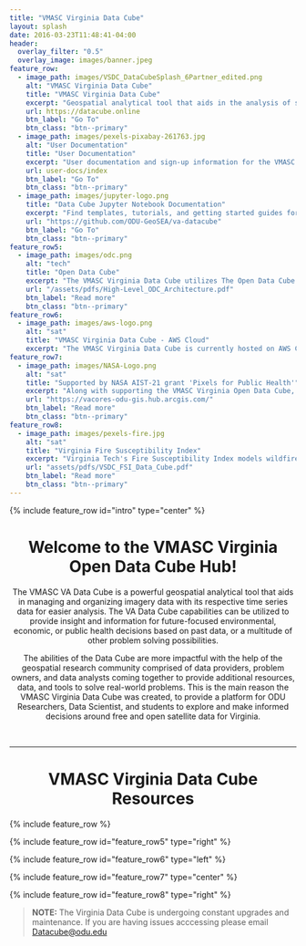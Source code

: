 ```yaml
---
title: "VMASC Virginia Data Cube"
layout: splash
date: 2016-03-23T11:48:41-04:00
header:
  overlay_filter: "0.5"
  overlay_image: images/banner.jpeg
feature_row:
  - image_path: images/VSDC_DataCubeSplash_6Partner_edited.png 
    alt: "VMASC Virginia Data Cube"
    title: "VMASC Virginia Data Cube"
    excerpt: "Geospatial analytical tool that aids in the analysis of smallsat and satellite imagery."
    url: https://datacube.online
    btn_label: "Go To"
    btn_class: "btn--primary"
  - image_path: images/pexels-pixabay-261763.jpg
    alt: "User Documentation"
    title: "User Documentation"
    excerpt: "User documentation and sign-up information for the VMASC Virginia Data Cube."
    url: user-docs/index
    btn_label: "Go To"
    btn_class: "btn--primary"
  - image_path: images/jupyter-logo.png
    title: "Data Cube Jupyter Notebook Documentation"
    excerpt: "Find templates, tutorials, and getting started guides for jupyter notebooks within the Data Cube."
    url: "https://github.com/ODU-GeoSEA/va-datacube"
    btn_label: "Go To"
    btn_class: "btn--primary"
feature_row5:
  - image_path: images/odc.png
    alt: "tech"
    title: "Open Data Cube"
    excerpt: "The VMASC Virginia Data Cube utilizes The Open Data Cube (ODC) which is an Open Source Geospatial Data Management and Analysis Software that helps users harness the power of Satellite data. "
    url: "/assets/pdfs/High-Level_ODC_Architecture.pdf"
    btn_label: "Read more"
    btn_class: "btn--primary"
feature_row6:
  - image_path: images/aws-logo.png
    alt: "sat"
    title: "VMASC Virginia Data Cube - AWS Cloud"
    excerpt: "The VMASC Virginia Data Cube is currently hosted on AWS Cloud and has the ability to quickly scale up/down based on project requirements."
feature_row7:
  - image_path: images/NASA-Logo.png
    alt: "sat"
    title: "Supported by NASA AIST-21 grant 'Pixels for Public Health'"
    excerpt: "Along with supporting the VMASC Virginia Open Data Cube, the 'Pixels for Public Health' grant is developng digital twin technologies for building healthy, resilient, and equitable communities. You can find more about the initiative and the Virginia Coastal Resilience Hub at the link below."
    url: "https://vacores-odu-gis.hub.arcgis.com/"
    btn_label: "Read more"
    btn_class: "btn--primary"
feature_row8:
  - image_path: images/pexels-fire.jpg
    alt: "sat"
    title: "Virginia Fire Susceptibility Index"
    excerpt: "Virginia Tech's Fire Susceptibility Index models wildfire risks with geospatial data using the power of the Virginia Open Data Cube."
    url: "assets/pdfs/VSDC_FSI_Data_Cube.pdf"
    btn_label: "Read more"
    btn_class: "btn--primary"
---
```


{% include feature_row id="intro" type="center" %}

<h1 style="text-align:center">Welcome to the VMASC Virginia Open Data Cube Hub!</h1>

  

<p style="text-align:center">
  The VMASC VA Data Cube is a powerful geospatial analytical tool that aids in managing and organizing imagery data with its respective time series data for easier analysis. The VA Data Cube capabilities can be utilized to provide insight and information for future-focused environmental, economic, or public health decisions based on past data, or a multitude of other problem solving possibilities. </p>

<p style="text-align:center">The abilities of the Data Cube are more impactful with the help of the geospatial research community comprised of data providers, problem owners, and data analysts coming together to provide additional resources, data, and tools to solve real-world problems. This is the main reason the VMASC Virginia Data Cube was created, to provide a platform for ODU Researchers, Data Scientist, and students to explore and make informed decisions around free and open satellite data for Virginia.</p>
<br>
<hr>


<h1 style="text-align:center"> VMASC Virginia Data Cube Resources</h1>



{% include feature_row %}

{% include feature_row id="feature_row5" type="right" %}


{% include feature_row id="feature_row6" type="left" %}

{% include feature_row id="feature_row7" type="center" %}

{% include feature_row id="feature_row8" type="right" %}
> **NOTE:** The Virginia Data Cube is undergoing constant upgrades and maintenance. If you are having issues acccessing please email [Datacube@odu.edu](mailto:datacube@odu.edu>)
